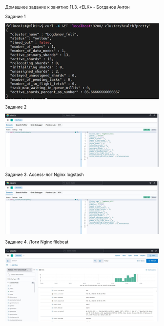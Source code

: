 Домашнее задание к занятию 11.3. «ELK» - Богданов Антон

Задание 1

![slave](https://github.com/felimonist/11.3/blob/main/img/1.JPG)

Задание 2


![slave](https://github.com/felimonist/11.3/blob/main/img/2.JPG)

Задание 3.
Access-лог Nginx logstash

![slave](https://github.com/felimonist/11.3/blob/main/img/2.JPG)


Задание 4.
Логи Nginx filebeat

![slave](https://github.com/felimonist/11.3/blob/main/img/4.JPG)

